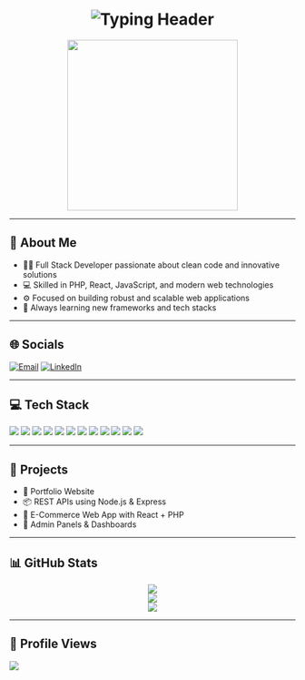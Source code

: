<!-- Typing Header with Animation -->
<h1 align="center">
  <img src="https://readme-typing-svg.demolab.com?font=Fira+Code&size=26&duration=2000&pause=1000&center=true&vCenter=true&width=435&lines=Hi+%F0%9F%91%8B%2C+I'm+Ravi;Full+Stack+Developer+%7C+Tech+Enthusiast;PHP+%7C+React+%7C+JavaScript+Expert;Welcome+to+my+GitHub+Profile!+%F0%9F%92%BB" alt="Typing Header" />
</h1>

<p align="center">
  <img src="https://media.giphy.com/media/qgQUggAC3Pfv687qPC/giphy.gif" width="300" />
</p>

---

## 💫 About Me

- 👨‍💻 Full Stack Developer passionate about clean code and innovative solutions  
- 💻 Skilled in PHP, React, JavaScript, and modern web technologies  
- ⚙️ Focused on building robust and scalable web applications  
- 🚀 Always learning new frameworks and tech stacks  

---

## 🌐 Socials

[![Email](https://img.shields.io/badge/Email-D14836?logo=gmail&logoColor=white&style=for-the-badge)](mailto:ravi11marchsah@gmail.com)
[![LinkedIn](https://img.shields.io/badge/LinkedIn-0077B5?style=for-the-badge&logo=linkedin&logoColor=white)](https://www.linkedin.com/in/ravi909/)

---

## 💻 Tech Stack

<p align="left">
  <img src="https://img.shields.io/badge/PHP-777BB4?style=for-the-badge&logo=php&logoColor=white"/>
  <img src="https://img.shields.io/badge/React-61DAFB?style=for-the-badge&logo=react&logoColor=black"/>
  <img src="https://img.shields.io/badge/JavaScript-F7DF1E?style=for-the-badge&logo=javascript&logoColor=black"/>
  <img src="https://img.shields.io/badge/HTML5-E34F26?style=for-the-badge&logo=html5&logoColor=white"/>
  <img src="https://img.shields.io/badge/CSS3-1572B6?style=for-the-badge&logo=css3&logoColor=white"/>
  <img src="https://img.shields.io/badge/SQL-003B57?style=for-the-badge&logo=sqlite&logoColor=white"/>
  <img src="https://img.shields.io/badge/MySQL-4479A1?style=for-the-badge&logo=mysql&logoColor=white"/>
  <img src="https://img.shields.io/badge/Node.js-339933?style=for-the-badge&logo=nodedotjs&logoColor=white"/>
  <img src="https://img.shields.io/badge/Git-F05033?style=for-the-badge&logo=git&logoColor=white"/>
  <img src="https://img.shields.io/badge/GitHub-181717?style=for-the-badge&logo=github&logoColor=white"/>
  <img src="https://img.shields.io/badge/Vs%20Code-007ACC?style=for-the-badge&logo=visual-studio-code&logoColor=white"/>
  <img src="https://img.shields.io/badge/Linux-FCC624?style=for-the-badge&logo=linux&logoColor=black"/>
</p>

---

## 🚀 Projects

- 🔧 Portfolio Website  
- 📦 REST APIs using Node.js & Express  
- 🛒 E-Commerce Web App with React + PHP  
- 🧠 Admin Panels & Dashboards  

---

## 📊 GitHub Stats

<p align="center">
  <img src="https://github-readme-stats.vercel.app/api?username=ravi11march&theme=dracula&show_icons=true&hide_border=false&count_private=true" />
  <br/>
  <img src="https://streak-stats.demolab.com?user=ravi11march&theme=dracula&hide_border=false" />
  <br/>
  <img src="https://github-readme-stats.vercel.app/api/top-langs/?username=ravi11march&layout=compact&theme=dracula&hide_border=false" />
</p>

---

## 🧭 Profile Views

[![](https://visitcount.itsvg.in/api?id=ravi11march&icon=5&color=6)](https://visitcount.itsvg.in)
